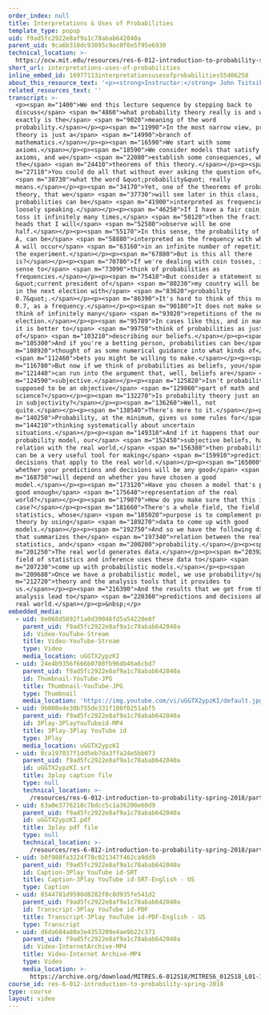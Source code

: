 ```yaml
---
order_index: null
title: Interpretations & Uses of Probabilities
template_type: popup
uid: f9ad5fc2922e8af9a1c78abab642040a
parent_uid: 9ca6b310dc93095c9ac0f0e5f95e6930
technical_location: >-
  https://ocw.mit.edu/resources/res-6-012-introduction-to-probability-spring-2018/part-i-the-fundamentals/interpretations-uses-of-probabilities
short_url: interpretations-uses-of-probabilities
inline_embed_id: 16977113interpretationsusesofprobabilities55406258
about_this_resource_text: '<p><strong>Instructor:</strong> John Tsitsiklis</p>'
related_resources_text: ''
transcript: >-
  <p><span m="1400">We end this lecture sequence by stepping back to
  discuss</span> <span m="4860">what probability theory really is and what
  exactly is the</span> <span m="9020">meaning of the word
  probability.</span></p><p><span m="11990">In the most narrow view, probability
  theory is just a</span> <span m="14990">branch of
  mathematics.</span></p><p><span m="16590">We start with some
  axioms.</span></p><p><span m="18590">We consider models that satisfy these
  axioms, and we</span> <span m="22080">establish some consequences, which are
  the</span> <span m="24410">theorems of this theory.</span></p><p><span
  m="27110">You could do all that without ever asking the question of</span>
  <span m="30730">what the word &quot;probability&quot; really
  means.</span></p><p><span m="34170">Yet, one of the theorems of probability
  theory, that we</span> <span m="37730">will see later in this class, is that
  probabilities can be</span> <span m="41900">interpreted as frequencies, very
  loosely speaking.</span></p><p><span m="46250">If I have a fair coin, and I
  toss it infinitely many times,</span> <span m="50120">then the fraction of
  heads that I will</span> <span m="52580">observe will be one
  half.</span></p><p><span m="55170">In this sense, the probability of an event,
  A, can be</span> <span m="58880">interpreted as the frequency with which event
  A will occur</span> <span m="63160">in an infinite number of repetitions of
  the experiment.</span></p><p><span m="67880">But is this all there
  is?</span></p><p><span m="70780">If we're dealing with coin tosses, it makes
  sense to</span> <span m="73090">think of probabilities as
  frequencies.</span></p><p><span m="75410">But consider a statement such as the
  &quot;current president of</span> <span m="80230">my country will be reelected
  in the next election with</span> <span m="83620">probability
  0.7&quot;.</span></p><p><span m="86390">It's hard to think of this number,
  0.7, as a frequency.</span></p><p><span m="90180">It does not make sense to
  think of infinitely many</span> <span m="93020">repetitions of the next
  election.</span></p><p><span m="95789">In cases like this, and in many others,
  it is better to</span> <span m="99750">think of probabilities as just some way
  of</span> <span m="103210">describing our beliefs.</span></p><p><span
  m="105300">And if you're a betting person, probabilities can be</span> <span
  m="108920">thought of as some numerical guidance into what kinds of</span>
  <span m="112460">bets you might be willing to make.</span></p><p><span
  m="116780">But now if we think of probabilities as beliefs, you</span> <span
  m="121440">can run into the argument that, well, beliefs are</span> <span
  m="124590">subjective.</span></p><p><span m="125820">Isn't probability theory
  supposed to be an objective</span> <span m="129860">part of math and
  science?</span></p><p><span m="132270">Is probability theory just an exercise
  in subjectivity?</span></p><p><span m="136260">Well, not
  quite.</span></p><p><span m="138540">There's more to it.</span></p><p><span
  m="140250">Probability, at the minimum, gives us some rules for</span> <span
  m="144210">thinking systematically about uncertain
  situations.</span></p><p><span m="149310">And if it happens that our
  probability model, our</span> <span m="152450">subjective beliefs, have some
  relation with the real world,</span> <span m="156380">then probability theory
  can be a very useful tool for making</span> <span m="159910">predictions and
  decisions that apply to the real world.</span></p><p><span m="165000">Now,
  whether your predictions and decisions will be any good</span> <span
  m="168750">will depend on whether you have chosen a good
  model.</span></p><p><span m="173120">Have you chosen a model that's provides a
  good enough</span> <span m="175640">representation of the real
  world?</span></p><p><span m="179079">How do you make sure that this is the
  case?</span></p><p><span m="181660">There's a whole field, the field of
  statistics, whose</span> <span m="185020">purpose is to complement probability
  theory by using</span> <span m="189270">data to come up with good
  models.</span></p><p><span m="192750">And so we have the following diagram
  that summarizes the</span> <span m="197340">relation between the real world,
  statistics, and</span> <span m="200200">probability.</span></p><p><span
  m="201250">The real world generates data.</span></p><p><span m="203920">The
  field of statistics and inference uses these data to</span> <span
  m="207230">come up with probabilistic models.</span></p><p><span
  m="209680">Once we have a probabilistic model, we use probability</span> <span
  m="212720">theory and the analysis tools that it provides to
  us.</span></p><p><span m="216390">And the results that we get from this
  analysis lead to</span> <span m="220360">predictions and decisions about the
  real world.</span></p><p>&nbsp;</p>
embedded_media:
  - uid: 8e068d5092f1a0d39046fd5a54220e0f
    parent_uid: f9ad5fc2922e8af9a1c78abab642040a
    id: Video-YouTube-Stream
    title: Video-YouTube-Stream
    type: Video
    media_location: uGGTX2ypzKI
  - uid: 24e4b9356f666b0708fb96db46a6cbd7
    parent_uid: f9ad5fc2922e8af9a1c78abab642040a
    id: Thumbnail-YouTube-JPG
    title: Thumbnail-YouTube-JPG
    type: Thumbnail
    media_location: 'https://img.youtube.com/vi/uGGTX2ypzKI/default.jpg'
  - uid: 9b008e4e30b755de331f180f0251abf5
    parent_uid: f9ad5fc2922e8af9a1c78abab642040a
    id: 3Play-3PlayYouTubeid-MP4
    title: 3Play-3Play YouTube id
    type: 3Play
    media_location: uGGTX2ypzKI
  - uid: 0ca197037f1dd5eb7da3ffa24e5bb073
    parent_uid: f9ad5fc2922e8af9a1c78abab642040a
    id: uGGTX2ypzKI.srt
    title: 3play caption file
    type: null
    technical_location: >-
      /resources/res-6-012-introduction-to-probability-spring-2018/part-i-the-fundamentals/interpretations-uses-of-probabilities/uGGTX2ypzKI.srt
  - uid: 63a0e3776218c7bdcc5c1a36200e60d9
    parent_uid: f9ad5fc2922e8af9a1c78abab642040a
    id: uGGTX2ypzKI.pdf
    title: 3play pdf file
    type: null
    technical_location: >-
      /resources/res-6-012-introduction-to-probability-spring-2018/part-i-the-fundamentals/interpretations-uses-of-probabilities/uGGTX2ypzKI.pdf
  - uid: b0f988fa3224f78c021347f462ca9dd9
    parent_uid: f9ad5fc2922e8af9a1c78abab642040a
    id: Caption-3Play YouTube id-SRT
    title: Caption-3Play YouTube id-SRT-English - US
    type: Caption
  - uid: 8544781d9590d8282f0c8d935fe541d2
    parent_uid: f9ad5fc2922e8af9a1c78abab642040a
    id: Transcript-3Play YouTube id-PDF
    title: Transcript-3Play YouTube id-PDF-English - US
    type: Transcript
  - uid: d6da684a80a3e4353209e4ae9b22c371
    parent_uid: f9ad5fc2922e8af9a1c78abab642040a
    id: Video-InternetArchive-MP4
    title: Video-Internet Archive-MP4
    type: Video
    media_location: >-
      https://archive.org/download/MITRES.6-012S18/MITRES6_012S18_L01-10_300k.mp4
course_id: res-6-012-introduction-to-probability-spring-2018
type: course
layout: video
---
```

